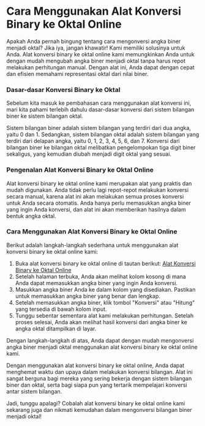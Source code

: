 Cara Menggunakan Alat Konversi Binary ke Oktal Online
=====================================================

Apakah Anda pernah bingung tentang cara mengonversi angka biner menjadi oktal? Jika iya, jangan khawatir! Kami memiliki solusinya untuk Anda. Alat konversi binary ke oktal online kami memungkinkan Anda untuk dengan mudah mengubah angka biner menjadi oktal tanpa harus repot melakukan perhitungan manual. Dengan alat ini, Anda dapat dengan cepat dan efisien memahami representasi oktal dari nilai biner.

### Dasar-dasar Konversi Binary ke Oktal

Sebelum kita masuk ke pembahasan cara menggunakan alat konversi ini, mari kita pahami terlebih dahulu dasar-dasar konversi dari sistem bilangan biner ke sistem bilangan oktal.

Sistem bilangan biner adalah sistem bilangan yang terdiri dari dua angka, yaitu 0 dan 1. Sedangkan, sistem bilangan oktal adalah sistem bilangan yang terdiri dari delapan angka, yaitu 0, 1, 2, 3, 4, 5, 6, dan 7. Konversi dari bilangan biner ke bilangan oktal melibatkan pengelompokan tiga digit biner sekaligus, yang kemudian diubah menjadi digit oktal yang sesuai.

### Pengenalan Alat Konversi Binary ke Oktal Online

Alat konversi binary ke oktal online kami merupakan alat yang praktis dan mudah digunakan. Anda tidak perlu lagi repot-repot melakukan konversi secara manual, karena alat ini akan melakukan semua proses konversi untuk Anda secara otomatis. Anda hanya perlu memasukkan angka biner yang ingin Anda konversi, dan alat ini akan memberikan hasilnya dalam bentuk angka oktal.

### Cara Menggunakan Alat Konversi Binary ke Oktal Online

Berikut adalah langkah-langkah sederhana untuk menggunakan alat konversi binary ke oktal online kami:

1. Buka alat konversi binary ke oktal online di tautan berikut: [Alat Konversi Binary ke Oktal Online](https://www.onlinecalculatorsfree.com/id/convert/binary-to-octal.html)
2. Setelah halaman terbuka, Anda akan melihat kolom kosong di mana Anda dapat memasukkan angka biner yang ingin Anda konversi.
3. Masukkan angka biner Anda ke dalam kolom yang disediakan. Pastikan untuk memasukkan angka biner yang benar dan lengkap.
4. Setelah memasukkan angka biner, klik tombol "Konversi" atau "Hitung" yang tersedia di bawah kolom input.
5. Tunggu sebentar sementara alat kami melakukan perhitungan. Setelah proses selesai, Anda akan melihat hasil konversi dari angka biner ke angka oktal ditampilkan di layar.

Dengan langkah-langkah di atas, Anda dapat dengan mudah mengonversi angka biner menjadi oktal menggunakan alat konversi binary ke oktal online kami.

Dengan menggunakan alat konversi binary ke oktal online, Anda dapat menghemat waktu dan upaya dalam melakukan konversi bilangan. Alat ini sangat berguna bagi mereka yang sering bekerja dengan sistem bilangan biner dan oktal, serta bagi siapa pun yang tertarik mempelajari konversi antar sistem bilangan.

Jadi, tunggu apalagi? Cobalah alat konversi binary ke oktal online kami sekarang juga dan nikmati kemudahan dalam mengonversi bilangan biner menjadi oktal!